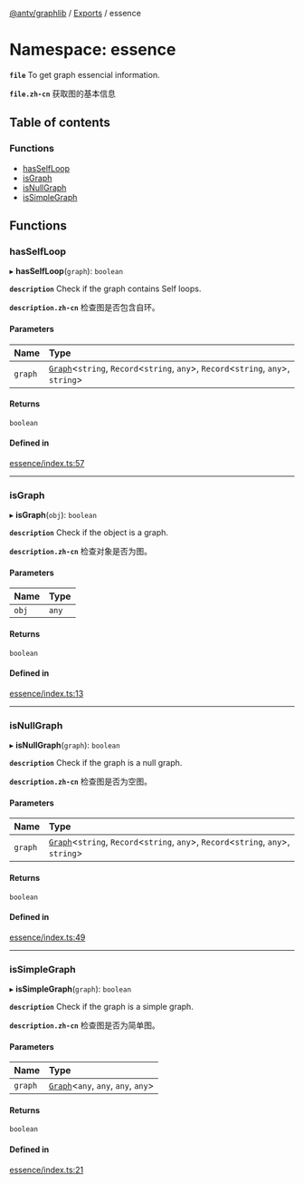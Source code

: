 [@antv/graphlib](../README.md) / [Exports](../modules.md) / essence

# Namespace: essence

**`file`** To get graph essencial information.

**`file.zh-cn`** 获取图的基本信息

## Table of contents

### Functions

- [hasSelfLoop](essence.md#hasselfloop)
- [isGraph](essence.md#isgraph)
- [isNullGraph](essence.md#isnullgraph)
- [isSimpleGraph](essence.md#issimplegraph)

## Functions

### hasSelfLoop

▸ **hasSelfLoop**(`graph`): `boolean`

**`description`** Check if the graph contains Self loops.

**`description.zh-cn`** 检查图是否包含自环。

#### Parameters

| Name | Type |
| :------ | :------ |
| `graph` | [`Graph`](../classes/Graph.md)<`string`, `Record`<`string`, `any`\>, `Record`<`string`, `any`\>, `string`\> |

#### Returns

`boolean`

#### Defined in

[essence/index.ts:57](https://github.com/antvis/graphlib/blob/7513e82/src/essence/index.ts#L57)

___

### isGraph

▸ **isGraph**(`obj`): `boolean`

**`description`** Check if the object is a graph.

**`description.zh-cn`** 检查对象是否为图。

#### Parameters

| Name | Type |
| :------ | :------ |
| `obj` | `any` |

#### Returns

`boolean`

#### Defined in

[essence/index.ts:13](https://github.com/antvis/graphlib/blob/7513e82/src/essence/index.ts#L13)

___

### isNullGraph

▸ **isNullGraph**(`graph`): `boolean`

**`description`** Check if the graph is a null graph.

**`description.zh-cn`** 检查图是否为空图。

#### Parameters

| Name | Type |
| :------ | :------ |
| `graph` | [`Graph`](../classes/Graph.md)<`string`, `Record`<`string`, `any`\>, `Record`<`string`, `any`\>, `string`\> |

#### Returns

`boolean`

#### Defined in

[essence/index.ts:49](https://github.com/antvis/graphlib/blob/7513e82/src/essence/index.ts#L49)

___

### isSimpleGraph

▸ **isSimpleGraph**(`graph`): `boolean`

**`description`** Check if the graph is a simple graph.

**`description.zh-cn`** 检查图是否为简单图。

#### Parameters

| Name | Type |
| :------ | :------ |
| `graph` | [`Graph`](../classes/Graph.md)<`any`, `any`, `any`, `any`\> |

#### Returns

`boolean`

#### Defined in

[essence/index.ts:21](https://github.com/antvis/graphlib/blob/7513e82/src/essence/index.ts#L21)

